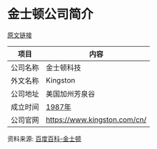# 金士顿公司简介


[原文链接](https://www.it-this-year.com/2020/04/22/143)

|项目|内容|
|-----|-----|
|公司名称|金士顿科技|
|外文名称|Kingston|
|公司地址|美国加州芳泉谷|
|成立时间|[1987年](https://www.it-this-year.com/1911/)|
|公司官网|https://www.kingston.com/cn/|

资料来源: 
[百度百科-金士顿](https://baike.baidu.com/item/%E9%87%91%E5%A3%AB%E9%A1%BF/6645945?fr=aladdin)